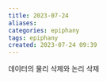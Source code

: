 ```yaml
---
title: 2023-07-24
aliases: 
categories: epiphany
tags: epiphany
created: 2023-07-24 09:39
---
```


데이터의 물리 삭제와 논리 삭제
